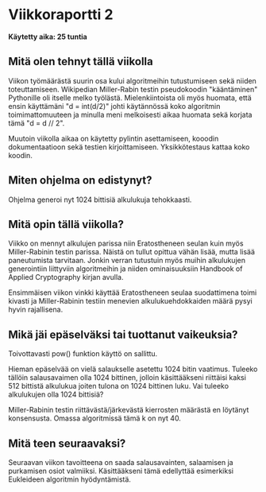 # Viikkoraportti 2

**Käytetty aika: 25 tuntia**

## Mitä olen tehnyt tällä viikolla
Viikon työmäärästä suurin osa kului algoritmeihin tutustumiseen sekä niiden toteuttamiseen. Wikipedian Miller-Rabin testin pseudokoodin "kääntäminen" Pythonille oli itselle melko työlästä.
Mielenkiintoista oli myös huomata, että ensin käyttämäni "d = int(d/2)" johti käytännössä koko algoritmin toimimattomuuteen ja minulla meni melkoisesti aikaa huomata sekä korjata tämä "d = d // 2".

Muutoin viikolla aikaa on käytetty pylintin asettamiseen, kooodin dokumentaatioon sekä testien kirjoittamiseen. Yksikkötestaus kattaa koko koodin.

## Miten ohjelma on edistynyt?
Ohjelma generoi nyt 1024 bittisiä alkulukuja tehokkaasti.

## Mitä opin tällä viikolla?
Viikko on mennyt alkulujen parissa niin Eratostheneen seulan kuin myös Miller-Rabinin testin parissa. Näistä on tullut opittua vähän lisää, mutta lisää paneutumista tarvitaan. 
Jonkin verran tutustuin myös muihin alkulukujen generointiin liittyviin algoritmeihin ja niiden ominaisuuksiin Handbook of Applied Cryptography kirjan avulla.

Ensimmäisen viikon vinkki käyttää Eratostheneen seulaa suodattimena toimi kivasti ja Miller-Rabinin testiin menevien alkulukuehdokkaiden määrä pysyi hyvin rajallisena.

## Mikä jäi epäselväksi tai tuottanut vaikeuksia?
Toivottavasti pow() funktion käyttö on sallittu. 

Hieman epäselvää on vielä salaukselle asetettu 1024 bitin vaatimus. Tuleeko tällöin salausavaimen olla 1024 bittinen, jolloin käsittääkseni riittäisi kaksi 
512 bittistä alkulukua joiten tulona on 1024 bittinen luku. Vai tuleeko alkulukujen olla 1024 bittisiä?

Miller-Rabinin testin riittävästä/järkevästä kierrosten määrästä en löytänyt konsensusta. Omassa algoritmissä tämä k on nyt 40.

## Mitä teen seuraavaksi?
Seuraavan viikon tavoitteena on saada salausavainten, salaamisen ja purkamisen osiot valmiiksi. Käsittääkseni tämä edellyttää esimerkiksi Eukleideen algoritmin hyödyntämistä.
